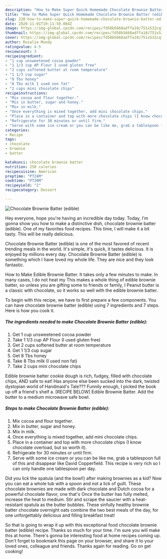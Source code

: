 ```yaml
---
description: "How to Make Super Quick Homemade Chocolate Brownie Batter (edible)"
title: "How to Make Super Quick Homemade Chocolate Brownie Batter (edible)"
slug: 220-how-to-make-super-quick-homemade-chocolate-brownie-batter-edible
date: 2020-11-01T19:11:59.084Z
image: https://img-global.cpcdn.com/recipes/fd58b5668adffa10/751x532cq70/chocolate-brownie-batter-edible-recipe-main-photo.jpg
thumbnail: https://img-global.cpcdn.com/recipes/fd58b5668adffa10/751x532cq70/chocolate-brownie-batter-edible-recipe-main-photo.jpg
cover: https://img-global.cpcdn.com/recipes/fd58b5668adffa10/751x532cq70/chocolate-brownie-batter-edible-recipe-main-photo.jpg
author: Rosalie Moody
ratingvalue: 4.5
reviewcount: 3
recipeingredient:
- "1 cup unsweetened cocoa powder"
- "1 1/3 cup AP Flour I used gluten free"
- "2 cups softened butter at room temperature"
- "1 1/3 cup sugar"
- "8 Tbs honey"
- "8 Tbs milk I used non fat"
- "2 cups mini chocolate chips"
recipeinstructions:
- "Mix cocoa and flour together."
- "Mix in butter, sugar and honey."
- "Mix in milk."
- "Once everything is mixed together, add mini chocolate chips."
- "Place in a container and top with more chocolate chips (I know chocolate overload, but so worth it)."
- "Refrigerate for 30 minutes or until firm."
- "Serve with some ice cream or you can be like me, grab a tablespoon full of this and disappear like David Copperfield. This recipe is very rich so I can only handle one tablespoon per day."
categories:
- Recipe
tags:
- chocolate
- brownie
- batter

katakunci: chocolate brownie batter 
nutrition: 250 calories
recipecuisine: American
preptime: "PT24M"
cooktime: "PT30M"
recipeyield: "2"
recipecategory: Dessert

---
```



![Chocolate Brownie Batter (edible)](https://img-global.cpcdn.com/recipes/fd58b5668adffa10/751x532cq70/chocolate-brownie-batter-edible-recipe-main-photo.jpg)

Hey everyone, hope you're having an incredible day today. Today, I'm gonna show you how to make a distinctive dish, chocolate brownie batter (edible). One of my favorites food recipes. This time, I will make it a bit tasty. This will be really delicious.

Chocolate Brownie Batter (edible) is one of the most favored of recent trending meals in the world. It's simple, it's quick, it tastes delicious. It is enjoyed by millions every day. Chocolate Brownie Batter (edible) is something which I have loved my whole life. They are nice and they look fantastic.

How to Make Edible Brownie Batter. It takes only a few minutes to make. In many cases, I do not heat my This makes a whole thing of edible brownie batter, so unless you are gifting some to friends or family, I Peanut butter is a classic with chocolate, so it works so well with the edible brownie batter.


To begin with this recipe, we have to first prepare a few components. You can have chocolate brownie batter (edible) using 7 ingredients and 7 steps. Here is how you cook it.

<!--inarticleads1-->

##### The ingredients needed to make Chocolate Brownie Batter (edible):

1. Get 1 cup unsweetened cocoa powder
1. Take 1 1/3 cup AP Flour (I used gluten free)
1. Get 2 cups softened butter at room temperature
1. Get 1 1/3 cup sugar
1. Get 8 Tbs honey
1. Take 8 Tbs milk (I used non fat)
1. Take 2 cups mini chocolate chips


Edible brownie batter cookie dough is rich, fudgey, filled with chocolate chips, AND safe to eat! Has anyone else been sucked into the dark, twisted dystopian world of Handmaid&#39;s Tale??? Funnily enough, I picked the book up off a friend&#39;s shelf a. [RECIPE BELOW] Edible Brownie Batter. Add the butter to a medium microwave safe bowl. 

<!--inarticleads2-->

##### Steps to make Chocolate Brownie Batter (edible):

1. Mix cocoa and flour together.
1. Mix in butter, sugar and honey.
1. Mix in milk.
1. Once everything is mixed together, add mini chocolate chips.
1. Place in a container and top with more chocolate chips (I know chocolate overload, but so worth it).
1. Refrigerate for 30 minutes or until firm.
1. Serve with some ice cream or you can be like me, grab a tablespoon full of this and disappear like David Copperfield. This recipe is very rich so I can only handle one tablespoon per day.


Did you lick the spatula (and the bowl!) after making brownies as a kid? Now you can eat a whole tub with a spoon and not a lick of guilt. These chocolate brownies are made with dark chocolate and Dutch cocoa for a powerful chocolate flavor, one that&#39;s Once the butter has fully melted, increase the heat to medium. Stir and scrape the saucier with a heat-resistant spatula as the butter bubbles. These sinfully healthy brownie batter chocolate overnight oats combine the two best meals of the day, for one unforgettably delicious and filling breakfast treat! 

So that is going to wrap it up with this exceptional food chocolate brownie batter (edible) recipe. Thanks so much for your time. I'm sure you will make this at home. There's gonna be interesting food at home recipes coming up. Don't forget to bookmark this page on your browser, and share it to your loved ones, colleague and friends. Thanks again for reading. Go on get cooking!
